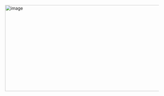 <img width="637" height="283" alt="image" src="https://github.com/user-attachments/assets/5a1ec132-a8f7-4d49-bd86-a3b28a2f32ff" />
